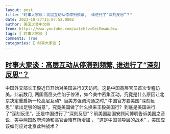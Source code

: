 ```yaml
---
layout: post
title: "时事大家谈：高层互动从停滞到频繁,  谁进行了“深刻反思”？"
date: 2023-10-27T15:07:52.000Z
author: 美国之音中文网
from: https://www.youtube.com/watch?v=SeLRmwWL0cw
tags: [ 时事大家谈 ]
comments: True
categories: [ 时事大家谈 ]
---
```

<!--1698419272000-->
[时事大家谈：高层互动从停滞到频繁,  谁进行了“深刻反思”？](https://www.youtube.com/watch?v=SeLRmwWL0cw)
------

<div>
中国外交部长王毅近日开始对美国进行3天访问。这是中国高层官员首次专程访美。此前数月, 两国高层交往陷于停滞，如今美中密集互动。究竟是什么原因让北京决定重启新一轮高层互动?  当美方强调沟通之时," 中国官方要美国"深刻反思","拿出足够的诚意"，究竟美国做了什么换来王毅美国行?  到底是美国进行了“深刻反思”，还是中国进行了“深刻反思”？前美国副国安顾问博明告诉美国之音说，美中两国政府沟通和高官会晤有所增加 ， “这是中国领导层的战术” ，美国应该如何应对北京此种战术？
</div>
